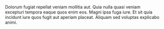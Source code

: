 Dolorum fugiat repellat veniam mollitia aut. Quia nulla quasi veniam excepturi tempora eaque quos enim eos. Magni ipsa fuga iure. Et sit quia incidunt iure quos fugit aut aperiam placeat. Aliquam sed voluptas explicabo animi.